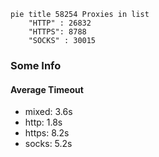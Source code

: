 
```mermaid
pie title 58254 Proxies in list
    "HTTP" : 26832
    "HTTPS": 8788
    "SOCKS" : 30015
```

### Some Info
#### Average Timeout

- mixed: 3.6s
- http: 1.8s
- https: 8.2s
- socks: 5.2s